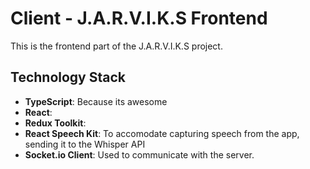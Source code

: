 # Client - J.A.R.V.I.K.S Frontend

This is the frontend part of the J.A.R.V.I.K.S project.

## Technology Stack

- **TypeScript**: Because its awesome
- **React**: 
- **Redux Toolkit**:
- **React Speech Kit**: To accomodate capturing speech from the app, sending it to the Whisper API
- **Socket.io Client**: Used to communicate with the server.

